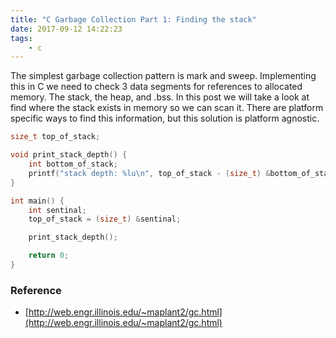 ```yaml
---
title: "C Garbage Collection Part 1: Finding the stack"
date: 2017-09-12 14:22:23
tags: 
    - c
---
```


The simplest garbage collection pattern is mark and sweep. Implementing this in C we need to check 3 data segments for references to allocated memory. The stack, the heap, and .bss. In this post we will take a look at find where the stack exists in memory so we can scan it. There are platform specific ways to find this information, but this solution is platform agnostic.

```c
size_t top_of_stack;

void print_stack_depth() {
    int bottom_of_stack;
    printf("stack depth: %lu\n", top_of_stack - (size_t) &bottom_of_stack)
}

int main() {
    int sentinal;
    top_of_stack = (size_t) &sentinal;

    print_stack_depth();

    return 0;
}
```

### Reference

- [http://web.engr.illinois.edu/~maplant2/gc.html](http://web.engr.illinois.edu/~maplant2/gc.html)